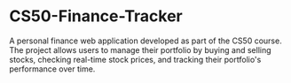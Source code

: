 # CS50-Finance-Tracker
A personal finance web application developed as part of the CS50 course. The project allows users to manage their portfolio by buying and selling stocks, checking real-time stock prices, and tracking their portfolio's performance over time.
